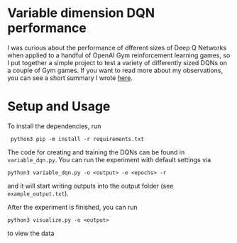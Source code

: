 # Variable dimension DQN performance 
I was curious about the performance of dfferent sizes of Deep Q Networks when applied to a handful of OpenAI Gym reinforcement learning games, so I put together a simple project to test a variety of differently sized DQNs on a couple of Gym games. 
If you want to read more about my observations, you can see a short summary I wrote [here](https://drive.google.com/file/d/1cgKxDrovG6gWUBYMt3pmxFIv8A4QeZmq/view?usp=sharing).

# Setup and Usage
To install the dependencies, run

``` python3 pip -m install -r requirements.txt```

The code for creating and training the DQNs can be found in `variable_dqn.py`. You can run the experiment with default settings via

```python3 variable_dqn.py -o <output> -e <epochs> -r```

and it will start writing outputs into the output folder (see `example_output.txt`). 

After the experiment is finished, you can run 

```python3 visualize.py -o <output>```

to view the data
